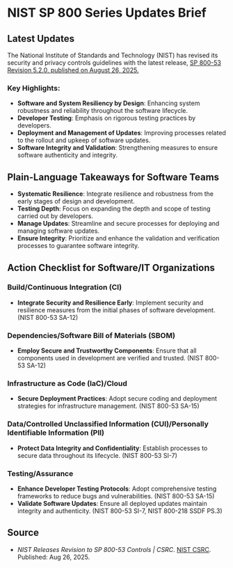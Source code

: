 # NIST SP 800 Series Updates Brief

## Latest Updates
The National Institute of Standards and Technology (NIST) has revised its security and privacy controls guidelines with the latest release, [SP 800-53 Revision 5.2.0, published on August 26, 2025.](https://csrc.nist.gov/News/2025/nist-releases-revision-to-sp-800-53-controls)

### Key Highlights:
- **Software and System Resiliency by Design**: Enhancing system robustness and reliability throughout the software lifecycle.
- **Developer Testing**: Emphasis on rigorous testing practices by developers.
- **Deployment and Management of Updates**: Improving processes related to the rollout and upkeep of software updates.
- **Software Integrity and Validation**: Strengthening measures to ensure software authenticity and integrity.

## Plain-Language Takeaways for Software Teams
- **Systematic Resilience**: Integrate resilience and robustness from the early stages of design and development.
- **Testing Depth**: Focus on expanding the depth and scope of testing carried out by developers.
- **Manage Updates**: Streamline and secure processes for deploying and managing software updates.
- **Ensure Integrity**: Prioritize and enhance the validation and verification processes to guarantee software integrity.

## Action Checklist for Software/IT Organizations

### Build/Continuous Integration (CI)
- **Integrate Security and Resilience Early**: Implement security and resilience measures from the initial phases of software development. (NIST 800-53 SA-12)

### Dependencies/Software Bill of Materials (SBOM)
- **Employ Secure and Trustworthy Components**: Ensure that all components used in development are verified and trusted. (NIST 800-53 SA-12)

### Infrastructure as Code (IaC)/Cloud
- **Secure Deployment Practices**: Adopt secure coding and deployment strategies for infrastructure management. (NIST 800-53 SA-15)

### Data/Controlled Unclassified Information (CUI)/Personally Identifiable Information (PII)
- **Protect Data Integrity and Confidentiality**: Establish processes to secure data throughout its lifecycle. (NIST 800-53 SI-7)

### Testing/Assurance
- **Enhance Developer Testing Protocols**: Adopt comprehensive testing frameworks to reduce bugs and vulnerabilities. (NIST 800-53 SA-15)
- **Validate Software Updates**: Ensure all deployed updates maintain integrity and authenticity. (NIST 800-53 SI-7, NIST 800-218 SSDF PS.3)

## Source
- *NIST Releases Revision to SP 800-53 Controls | CSRC*. [NIST CSRC](https://csrc.nist.gov/News/2025/nist-releases-revision-to-sp-800-53-controls). Published: Aug 26, 2025.